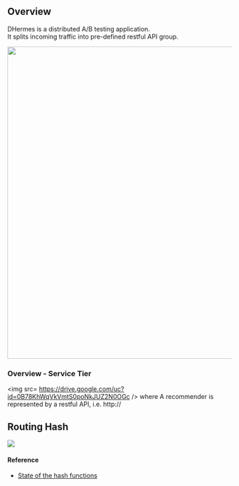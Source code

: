 ## Overview
DHermes is a distributed A/B testing application.  
It splits incoming traffic into pre-defined restful API group.

<img src="https://drive.google.com/uc?id=0B78KhWqVkVmtNnZidTZLZkdPY2s" width=700/>

### Overview - Service Tier
<img src= https://drive.google.com/uc?id=0B78KhWqVkVmtS0poNkJUZ2N0OGc />
where A recommender is represented by a restful API, i.e. http://

## Routing Hash
![](https://drive.google.com/uc?id=0B78KhWqVkVmteWQ0YXJHdTliQ2M)

#### Reference
* [State of the hash functions](http://blog.reverberate.org/2012/01/state-of-hash-functions-2012.html)
